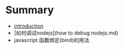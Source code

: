 # Summary

* [introduction](README.md)
* [如何调试nodejs](how to debug nodejs.md)
* javascript 函数绑定(bind)的用法

